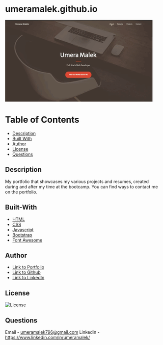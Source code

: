 # umeramalek.github.io

  ![image](./assets/img/portfolio/portfolio.gif)

# Table of Contents
  * [Description](#description)
  * [Built With](#built-with)
  * [Author](#author)
  * [License](#license)
  * [Questions](#questions)


 ## Description 
My portfolio that showcases my various projects and resumes, created during and after my time at the bootcamp. You can find ways to contact me on the portfolio. 

 ## Built-With

 * [HTML](https://developer.mozilla.org/en-US/docs/Web/HTML)
 * [CSS](https://developer.mozilla.org/en-US/docs/Web/CSS)
 * [Javascript](https://developer.mozilla.org/en-US/docs/Web/JavaScript)
 * [Bootstrap](https://getbootstrap.com/)
 * [Font Awesome ](https://fontawesome.com/)

 ## Author
  - [Link to Portfolio](https://umeramalek.github.io/)
  - [Link to Github](https://github.com/umeramalek)
  - [Link to LinkedIn](https://www.linkedin.com/in/umeramalek/)

## License
![License](https://img.shields.io/badge/License-MIT-green.svg)

## Questions
Email - umeramalek796@gmail.com
Linkedin - https://www.linkedin.com/in/umeramalek/
